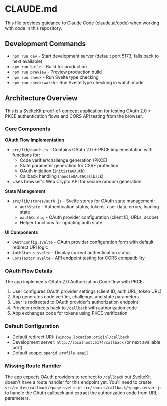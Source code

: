# CLAUDE.md

This file provides guidance to Claude Code (claude.ai/code) when working with code in this repository.

## Development Commands

- `npm run dev` - Start development server (default port 5173, falls back to next available)
- `npm run build` - Build for production
- `npm run preview` - Preview production build
- `npm run check` - Run Svelte type checking
- `npm run check:watch` - Run Svelte type checking in watch mode

## Architecture Overview

This is a SvelteKit proof-of-concept application for testing OAuth 2.0 + PKCE authentication flows and CORS API testing from the browser.

### Core Components

**OAuth Flow Implementation**
- `src/lib/oauth.js` - Contains OAuth 2.0 + PKCE implementation with functions for:
  - Code verifier/challenge generation (PKCE)
  - State parameter generation for CSRF protection
  - OAuth initiation (`initiateOAuth`)
  - Callback handling (`handleOAuthCallback`)
- Uses browser's Web Crypto API for secure random generation

**State Management**
- `src/lib/stores/auth.js` - Svelte stores for OAuth state management:
  - `authState` - Authentication status, tokens, user data, errors, loading state
  - `oauthConfig` - OAuth provider configuration (client ID, URLs, scope)
  - Helper functions for updating auth state

**UI Components**
- `OAuthConfig.svelte` - OAuth provider configuration form with default redirect URI logic
- `AuthStatus.svelte` - Display current authentication status
- `CorsTestor.svelte` - API endpoint testing for CORS compatibility

### OAuth Flow Details

The app implements OAuth 2.0 Authorization Code flow with PKCE:
1. User configures OAuth provider settings (client ID, auth URL, token URL)
2. App generates code verifier, challenge, and state parameters
3. User is redirected to OAuth provider's authorization endpoint
4. Provider redirects back to `/callback` with authorization code
5. App exchanges code for tokens using PKCE verification

### Default Configuration

- Default redirect URI: `{window.location.origin}/callback`
- Development server: `http://localhost:5174/callback` (or next available port)
- Default scope: `openid profile email`

### Missing Route Handler

The app expects OAuth providers to redirect to `/callback` but SvelteKit doesn't have a route handler for this endpoint yet. You'll need to create `src/routes/callback/+page.svelte` or `src/routes/callback/+page.server.js` to handle the OAuth callback and extract the authorization code from URL parameters.